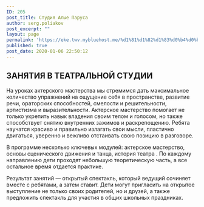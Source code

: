 ```yaml
---
ID: 205
post_title: Студия Алые Паруса
author: serg.poliakov
post_excerpt: ""
layout: page
permalink: 'https://eke.twv.mybluehost.me/%d1%81%d1%82%d1%83%d0%b4%d0%b8%d1%8f-%d0%b0%d0%bb%d1%8b%d0%b5-%d0%bf%d0%b0%d1%80%d1%83%d1%81%d0%b0/'
published: true
post_date: 2020-01-06 22:50:12
---
```

<!-- wp:heading -->
<h2>ЗАНЯТИЯ В ТЕАТРАЛЬНОЙ СТУДИИ</h2>
<!-- /wp:heading -->

<!-- wp:paragraph -->
<p>На уроках актерского мастерства  мы стремимся дать максимальное количество упражнений на ощущение себя в пространстве, развитие речи, ораторских способностей, смелости и решительности, артистизма и выразительности. Актерское мастерство помогает не только укрепить навык владения своим телом и голосом, но также способствует снятию внутренних зажимов и раскрепощению. Ребята научатся красиво и правильно излагать свои мысли, пластично двигаться, уверенно и вежливо отстаивать свою позицию в разговоре. </p>
<!-- /wp:paragraph -->

<!-- wp:paragraph -->
<p>В программе несколько ключевых модулей: актерское  мастерство, основы сценического движения и танца, история театра . По каждому направлению дети проходят небольшую теоретическую часть, а все остальное время отдается практике.</p>
<!-- /wp:paragraph -->

<!-- wp:paragraph -->
<p>Результат занятий — открытый спектакль, который ведущий сочиняет вместе с ребятами, а затем ставит. Дети могут пригласить на открытое выступление не только своих родителей, но и друзей, а также предложить спектакль для участия в общих школьных праздниках. </p>
<!-- /wp:paragraph -->
